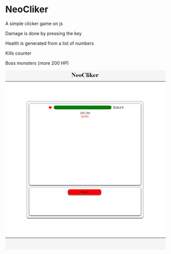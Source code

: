 # NeoCliker

A simple clicker game on js

Damage is done by pressing the key

Health is generated from a list of numbers

Kills counter

Boss monsters (more 200 HP)

![Image alt](https://github.com/NeonMurdered/NeoCliker/raw/main/NeoCliker/image/intro.png)
